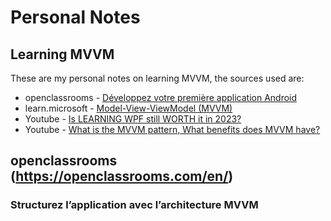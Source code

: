 # Personal Notes
## Learning MVVM
These are my personal notes on learning MVVM, the sources used are:
- openclassrooms - [Développez votre première application Android](https://openclassrooms.com/en/courses/8150246-developpez-votre-premiere-application-android/8256880-structurez-l-application-avec-l-architecture-mvvm)
- learn.microsoft - [Model-View-ViewModel (MVVM)](https://learn.microsoft.com/en-us/dotnet/architecture/maui/mvvm)
- Youtube - [Is LEARNING WPF still WORTH it in 2023?](https://www.youtube.com/watch?v=6BsyG9HII84&t=437s)
- Youtube - [What is the MVVM pattern, What benefits does MVVM have?](https://www.youtube.com/watch?v=AXpTeiWtbC8&t=1s)

## openclassrooms (https://openclassrooms.com/en/)
### Structurez l’application avec l’architecture MVVM
